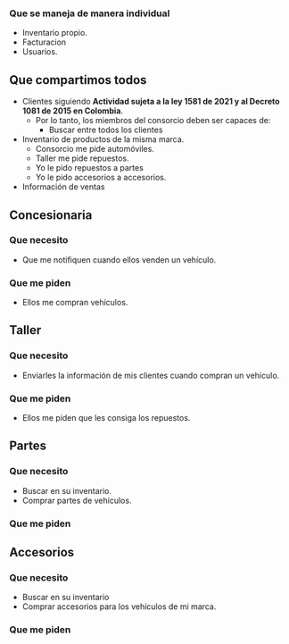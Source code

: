 ### Que se maneja de manera individual

- Inventario propio.
- Facturacion
- Usuarios.

## Que compartimos todos

- Clientes siguiendo **Actividad sujeta a la ley 1581 de 2021 y al Decreto 1081 de 2015 en Colombia**.
    - Por lo tanto, los miembros del consorcio deben ser capaces de:
        - Buscar entre todos los clientes
- Inventario de productos de la misma marca.
    - Consorcio me pide automóviles.
    - Taller me pide repuestos.
    - Yo le pido repuestos a partes
    - Yo le pido accesorios a accesorios.
- Información de ventas

## Concesionaria

### Que necesito

- Que me notifiquen cuando ellos venden un vehículo.

### Que me piden

- Ellos me compran vehículos.

## Taller

### Que necesito

- Enviarles la información de mis clientes cuando compran un vehículo.

### Que me piden

- Ellos me piden que les consiga los repuestos.

## Partes

### Que necesito

- Buscar en su inventario.
- Comprar partes de vehículos.

### Que me piden

## Accesorios

### Que necesito

- Buscar en su inventario
- Comprar accesorios para los vehículos de mi marca.

### Que me piden

